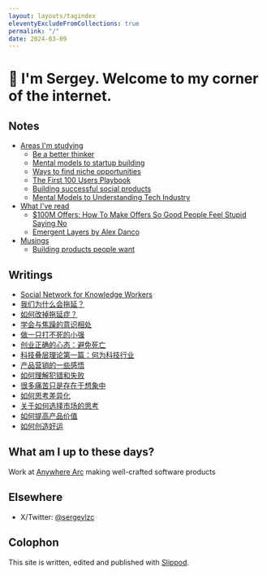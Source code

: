 ```yaml
---
layout: layouts/tagindex
eleventyExcludeFromCollections: true
permalink: "/"
date: 2024-03-09
---
```

# 👋 I'm Sergey. Welcome to my corner of the internet.

## Notes
* <a href="https://www.littletunnel.com/area/" data-note-url="/area/">Areas I'm studying</a>
  * <a href="https://www.littletunnel.com/area/better-thinker/" data-note-url="/area/better-thinker/">Be a better thinker</a>
  * <a href="https://www.littletunnel.com/area/mental-models-to-startup-building/" data-note-url="/area/mental-models-to-startup-building/">Mental models to startup building</a>
  * <a href="https://www.littletunnel.com/area/find-niche/" data-note-url="/area/find-niche/">Ways to find niche opportunities</a>
  * <a href="https://www.littletunnel.com/area/gtm/" data-note-url="/area/gtm/">The First 100 Users Playbook</a>
  * <a href="https://www.littletunnel.com/area/social-product/" data-note-url="/area/social-product/">Building successful social products</a>
  * <a href="https://www.littletunnel.com/area/mental-models-to-understanding-tech/" data-note-url="/area/mental-models-to-understanding-tech/">Mental Models to Understanding Tech Industry</a>
* <a href="https://www.littletunnel.com/read/" data-note-url="/read/">What I've read</a>
  * <a href="https://www.littletunnel.com/read/book-100m-offer/" data-note-url="/read/book-100m-offer/">$100M Offers: How To Make Offers So Good People Feel Stupid Saying No</a>
  * <a href="https://www.littletunnel.com/read/essay-emergent-layers/" data-note-url="/read/essay-emergent-layers/">Emergent Layers by Alex Danco</a>
* <a href="https://www.littletunnel.com/musing/" data-note-url="/musing/">Musings</a>
  * <a href="https://www.littletunnel.com/musing/building-products-people-want/" data-note-url="/musing/building-products-people-want/">Building products people want</a>

## Writings
* <a href="https://www.littletunnel.com/writing/social-network-for-knowledge-workers/" data-note-url="/writing/social-network-for-knowledge-workers/">Social Network for Knowledge Workers</a>
* <a href="https://www.littletunnel.com/writing/why-procrastination/" data-note-url="/writing/why-procrastination/">我们为什么会拖延？</a>
* <a href="https://www.littletunnel.com/writing/beat-procrastination/" data-note-url="/writing/beat-procrastination/">如何改掉拖延症？</a>
* <a href="https://www.littletunnel.com/writing/live-with-anxiety/" data-note-url="/writing/live-with-anxiety/">学会与焦躁的意识相处</a>
* <a href="https://www.littletunnel.com/writing/cockroach-mentality/" data-note-url="/writing/cockroach-mentality/">做一只打不死的小强</a>
* <a href="https://www.littletunnel.com/writing/startup-success-first-rule-do-not-die/" data-note-url="/writing/startup-success-first-rule-do-not-die/">创业正确的心态：避免死亡</a>
* <a href="https://www.littletunnel.com/writing/emergent-layer-1/" data-note-url="/writing/emergent-layer-1/">科技叠层理论第一篇：何为科技行业</a>
* <a href="https://www.littletunnel.com/writing/marketing-thoughts/" data-note-url="/writing/marketing-thoughts/">产品营销的一些感悟</a>
* <a href="https://www.littletunnel.com/writing/making-mistakes/" data-note-url="/writing/making-mistakes/">如何理解犯错和失败</a>
* <a href="https://www.littletunnel.com/writing/mental-pain-is-not-real/" data-note-url="/writing/mental-pain-is-not-real/">很多痛苦只是存在于想象中</a>
* <a href="https://www.littletunnel.com/writing/thinking-in-differentiation/" data-note-url="/writing/thinking-in-differentiation/">如何思考差异化</a>
* <a href="https://www.littletunnel.com/writing/some-thoughts-on-picking-market/" data-note-url="/writing/some-thoughts-on-picking-market/">关于如何选择市场的思考</a>
* <a href="https://www.littletunnel.com/writing/increase-product-value/" data-note-url="/writing/increase-product-value/">如何提高产品价值</a>
* <a href="https://www.littletunnel.com/writing/how-to-create-luck/" data-note-url="/writing/how-to-create-luck/">如何创造好运</a>

## What am I up to these days?
Work at [Anywhere Arc](https://anywherearc.com) making well-crafted software products

## Elsewhere
* X/Twitter: [@sergeylzc](https://twitter.com/sergeylzc)

## Colophon
This site is written, edited and published with [Slippod](https://slippod.com).